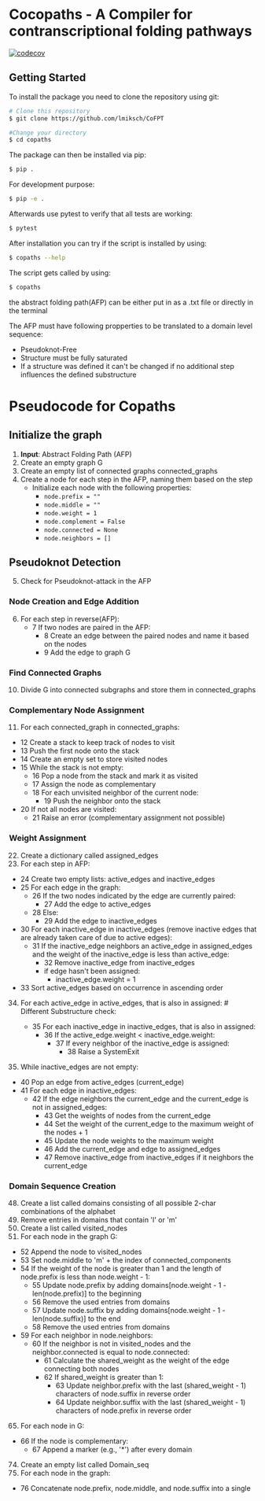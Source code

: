 # Cocopaths - A Compiler for contranscriptional folding pathways

[![codecov](https://codecov.io/gh/lmiksch/cocopaths/graph/badge.svg?token=6PVQSOEK8R)](https://codecov.io/gh/lmiksch/cocopaths)
## Getting Started
To install the package you need to clone the repository using git: 

```bash
# Clone this repository
$ git clone https://github.com/lmiksch/CoFPT

#Change your directory 
$ cd copaths
```

The package can then be installed via pip:

```bash
$ pip .
```

For development purpose:

```bash
$ pip -e .
```

Afterwards use pytest to verify that all tests are working:
```bash
$ pytest
```

After installation you can try if the script is installed by using:
```bash
$ copaths --help
```

The script gets called by using:
```bash
$ copaths 
```

the abstract folding path(AFP) can be either put in as a .txt file or directly in the terminal

The AFP must have following propperties to be translated to a domain level sequence:
  - Pseudoknot-Free
  - Structure must be fully saturated
  - If a structure was defined it can't be changed if no additional step influences the defined substructure



# Pseudocode for Copaths

## Initialize the graph

1. **Input**: Abstract Folding Path (AFP)
2. Create an empty graph G
3. Create an empty list of connected graphs connected_graphs
4. Create a node for each step in the AFP, naming them based on the step
   - Initialize each node with the following properties:
     - `node.prefix = ""`
     - `node.middle = ""`
     - `node.weight = 1`
     - `node.complement = False`
     - `node.connected = None`
     - `node.neighbors = []`

## Pseudoknot Detection

5. Check for Pseudoknot-attack in the AFP

### Node Creation and Edge Addition

6. For each step in reverse(AFP):
   - 7 If two nodes are paired in the AFP:
     - 8 Create an edge between the paired nodes and name it based on the nodes
     - 9 Add the edge to graph G

### Find Connected Graphs

10. Divide G into connected subgraphs and store them in connected_graphs

### Complementary Node Assignment

11. For each connected_graph in connected_graphs:
   - 12 Create a stack to keep track of nodes to visit
   - 13 Push the first node onto the stack
   - 14 Create an empty set to store visited nodes
   - 15 While the stack is not empty:
      - 16 Pop a node from the stack and mark it as visited
      - 17 Assign the node as complementary
      - 18 For each unvisited neighbor of the current node:
        - 19 Push the neighbor onto the stack
   - 20 If not all nodes are visited:
     - 21 Raise an error (complementary assignment not possible)

### Weight Assignment

22. Create a dictionary called assigned_edges
23. For each step in AFP:
   - 24 Create two empty lists: active_edges and inactive_edges
   - 25 For each edge in the graph:
     - 26 If the two nodes indicated by the edge are currently paired:
       - 27 Add the edge to active_edges
     - 28 Else:
       - 29 Add the edge to inactive_edges
   - 30 For each inactive_edge in inactive_edges (remove inactive edges that are already taken care of due to active edges):
     - 31 If the inactive_edge neighbors an active_edge in assigned_edges and the weight of the inactive_edge is less than active_edge:
       - 32 Remove inactive_edge from inactive_edges
       - if edge hasn't been assigned:
          - inactive_edge.weight = 1
   - 33 Sort active_edges based on occurrence in ascending order

34. For each active_edge in active_edges, that is also in assigned: # Different Substructure check:
    - 35 For each inactive_edge in inactive_edges, that is also in assigned:
      - 36 If the active_edge.weight < inactive_edge.weight:
          - 37 If every neighbor of the inactive_edge is assigned:
              - 38 Raise a SystemExit 

39. While inactive_edges are not empty:
   - 40 Pop an edge from active_edges (current_edge)
   - 41 For each edge in inactive_edges:
     - 42 If the edge neighbors the current_edge and the current_edge is not in assigned_edges:
       - 43 Get the weights of nodes from the current_edge
       - 44 Set the weight of the current_edge to the maximum weight of the nodes + 1
       - 45 Update the node weights to the maximum weight
       - 46 Add the current_edge and edge to assigned_edges
       - 47 Remove inactive_edge from inactive_edges if it neighbors the current_edge

### Domain Sequence Creation

48. Create a list called domains consisting of all possible 2-char combinations of the alphabet
49. Remove entries in domains that contain 'l' or 'm'
50. Create a list called visited_nodes
51. For each node in the graph G:
   - 52 Append the node to visited_nodes
   - 53 Set node.middle to 'm' + the index of connected_components
   - 54 If the weight of the node is greater than 1 and the length of node.prefix is less than node.weight - 1:
     - 55 Update node.prefix by adding domains[node.weight - 1 - len(node.prefix)] to the beginning
     - 56 Remove the used entries from domains
     - 57 Update node.suffix by adding domains[node.weight - 1 - len(node.suffix)] to the end
     - 58 Remove the used entries from domains
   - 59 For each neighbor in node.neighbors:
     - 60 If the neighbor is not in visited_nodes and the neighbor.connected is equal to node.connected:
       - 61 Calculate the shared_weight as the weight of the edge connecting both nodes
       - 62 If shared_weight is greater than 1:
         - 63 Update neighbor.prefix with the last (shared_weight - 1) characters of node.suffix in reverse order
         - 64 Update neighbor.suffix with the last (shared_weight - 1) characters of node.prefix in reverse order

65. For each node in G:
   - 66 If the node is complementary:
     - 67 Append a marker (e.g., '*') after every domain


74. Create an empty list called Domain_seq
75. For each node in the graph:
   - 76 Concatenate node.prefix, node.middle, and node.suffix into a single

